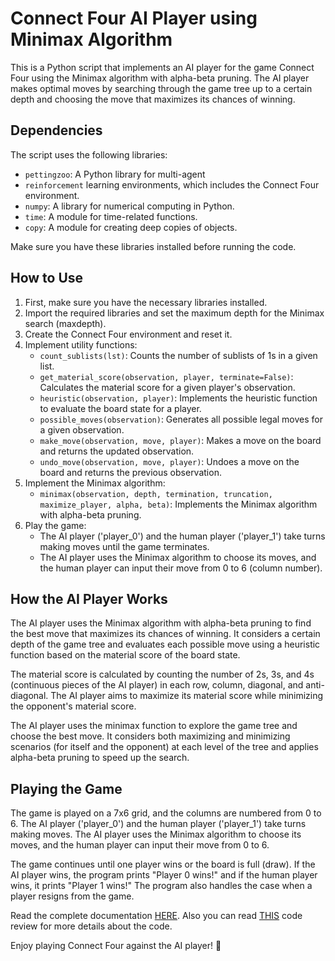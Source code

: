 # Connect Four AI Player using Minimax Algorithm
 This is a Python script that implements an AI player for the game Connect Four using the Minimax algorithm with alpha-beta pruning. The AI player makes optimal moves by searching through the game tree up to a certain depth and choosing the move that maximizes its chances of winning.

 ## Dependencies
 The script uses the following libraries:

* `pettingzoo`: A Python library for multi-agent
* `reinforcement` learning environments, which includes the Connect Four environment.
* `numpy`: A library for numerical computing in Python.
* `time`: A module for time-related functions.
* `copy`: A module for creating deep copies of objects.

Make sure you have these libraries installed before running the code.

## How to Use
1. First, make sure you have the necessary libraries installed.
2. Import the required libraries and set the maximum depth for the Minimax search (maxdepth).
3. Create the Connect Four environment and reset it.
4. Implement utility functions:
    * `count_sublists(lst)`: Counts the number of sublists of 1s in a given list.
    * `get_material_score(observation, player, terminate=False)`: Calculates the material score for a given player's observation.
    * `heuristic(observation, player)`: Implements the heuristic function to evaluate the board state for a player.
    * `possible_moves(observation)`: Generates all possible legal moves for a given observation.
    * `make_move(observation, move, player)`: Makes a move on the board and returns the updated observation.
    * `undo_move(observation, move, player)`: Undoes a move on the board and returns the previous observation.
5. Implement the Minimax algorithm:
    * `minimax(observation, depth, termination, truncation, maximize_player, alpha, beta)`: Implements the Minimax algorithm with alpha-beta pruning.
6. Play the game:
    * The AI player ('player_0') and the human player ('player_1') take turns making moves until the game terminates.
    * The AI player uses the Minimax algorithm to choose its moves, and the human player can input their move from 0 to 6 (column number).

## How the AI Player Works
The AI player uses the Minimax algorithm with alpha-beta pruning to find the best move that maximizes its chances of winning. It considers a certain depth of the game tree and evaluates each possible move using a heuristic function based on the material score of the board state.

The material score is calculated by counting the number of 2s, 3s, and 4s (continuous pieces of the AI player) in each row, column, diagonal, and anti-diagonal. The AI player aims to maximize its material score while minimizing the opponent's material score.

The AI player uses the minimax function to explore the game tree and choose the best move. It considers both maximizing and minimizing scenarios (for itself and the opponent) at each level of the tree and applies alpha-beta pruning to speed up the search.

## Playing the Game
The game is played on a 7x6 grid, and the columns are numbered from 0 to 6. The AI player ('player_0') and the human player ('player_1') take turns making moves. The AI player uses the Minimax algorithm to choose its moves, and the human player can input their move from 0 to 6.

The game continues until one player wins or the board is full (draw). If the AI player wins, the program prints "Player 0 wins!" and if the human player wins, it prints "Player 1 wins!" The program also handles the case when a player resigns from the game.

 Read the complete documentation [HERE](Documentation.pdf).
Also you can read [THIS](Code_review.pdf) code review for more details about the code.

Enjoy playing Connect Four against the AI player! 🤖